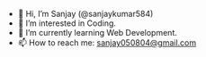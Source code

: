 - 👋 Hi, I’m Sanjay (@sanjaykumar584)
- 👀 I’m interested in Coding.
- 🌱 I’m currently learning Web Development.
- 📫 How to reach me: sanjay050804@gmail.com

<!---
sanjaykumar584/sanjaykumar584 is a ✨ special ✨ repository because its `README.md` (this file) appears on your GitHub profile.
You can click the Preview link to take a look at your changes.
--->
